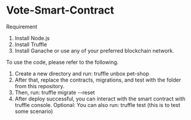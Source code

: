 # Vote-Smart-Contract

Requirement
1. Install Node.js
2. Install Truffle
3. Install Ganache or use any of your preferred blockchain network.

To use the code, please refer to the following.
1. Create a new directory and run: truffle unbox pet-shop
2. After that, replace the contracts, migrations, and test with the folder from this repository.
3. Then, run: truffle migrate --reset
4. After deploy successful, you can interact with the smart contract with truffle console.
Optional: You can also run: truffle test (this is to test some scenario)
